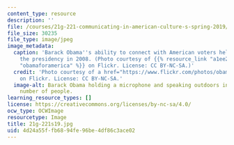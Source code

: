 ```yaml
---
content_type: resource
description: ''
file: /courses/21g-221-communicating-in-american-culture-s-spring-2019/4d24a55ffb6894fe96be4df86c3ace02_21g-221s19.jpg
file_size: 30235
file_type: image/jpeg
image_metadata:
  caption: 'Barack Obama''s ability to connect with American voters helped him win
    the presidency in 2008. (Photo courtesy of {{% resource_link "a1ee2261-f5a4-44fd-b9e2-fdd516cad137"
    "obamaforamerica" %}} on Flickr. License: CC BY-NC-SA.)'
  credit: 'Photo courtesy of a href="https://www.flickr.com/photos/obamaforamerica/539663044">obamaforamerica
    on Flickr. License: CC BY-NC-SA.'
  image-alt: Barack Obama holding a microphone and speaking outdoors in front of a
    number of people.
learning_resource_types: []
license: https://creativecommons.org/licenses/by-nc-sa/4.0/
ocw_type: OCWImage
resourcetype: Image
title: 21g-221s19.jpg
uid: 4d24a55f-fb68-94fe-96be-4df86c3ace02
---
```

